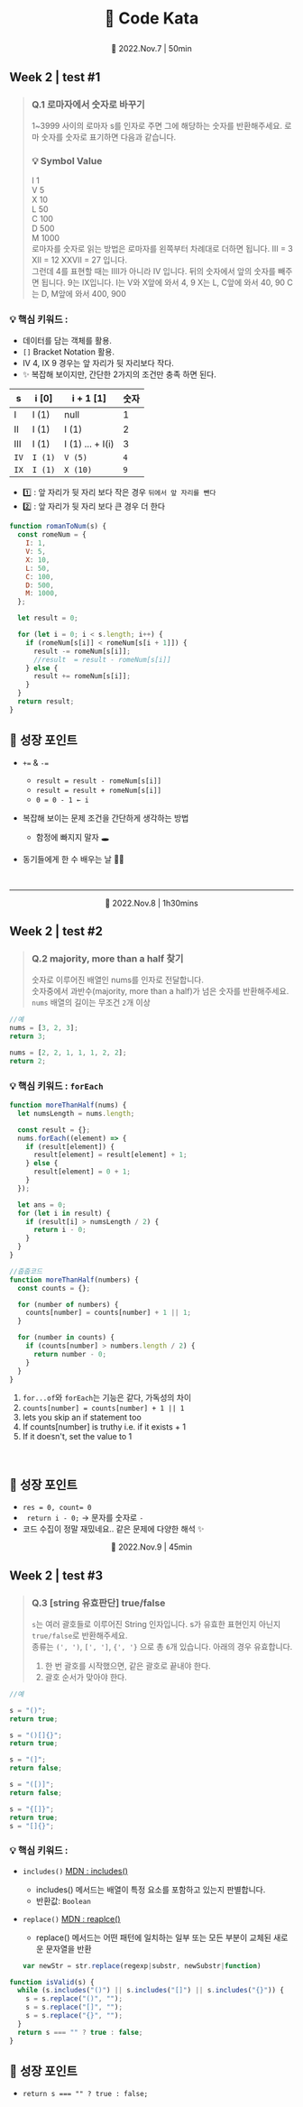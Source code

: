 # <p align="center">📖 Code Kata

<p align="center"> 📆 2022.Nov.7 | 50min<br>

## Week 2 | test #1

> ### Q.1 로마자에서 숫자로 바꾸기
>
> 1~3999 사이의 로마자 s를 인자로 주면 그에 해당하는 숫자를 반환해주세요. 로마 숫자를 숫자로 표기하면 다음과 같습니다.<br>
>
> ### 💡 Symbol Value<br>
>
> I 1<br>
> V 5<br>
> X 10<br>
> L 50<br>
> C 100<br>
> D 500<br>
> M 1000<br>
> 로마자를 숫자로 읽는 방법은 로마자를 왼쪽부터 차례대로 더하면 됩니다. III = 3 XII = 12 XXVII = 27 입니다.<br>
> 그런데 4를 표현할 때는 IIII가 아니라 IV 입니다. 뒤의 숫자에서 앞의 숫자를 빼주면 됩니다. 9는 IX입니다.
> I는 V와 X앞에 와서 4, 9 X는 L, C앞에 와서 40, 90 C는 D, M앞에 와서 400, 900

### 💡 핵심 키워드 :

- 데이터를 담는 객체를 활용.
- `[]` Bracket Notation 활용.
- IV 4, IX 9 경우는 앞 자리가 뒷 자리보다 작다.
- ✨ 복잡해 보이지만, 간단한 2가지의 조건만 충족 하면 된다.

| s    | i [0]   | i + 1 [1]        | 숫자 |
| ---- | ------- | ---------------- | ---- |
| I    | I (1)   | null             | 1    |
| II   | I (1)   | I (1)            | 2    |
| III  | I (1)   | I (1) ... + I(i) | 3    |
| `IV` | `I (1)` | `V (5)`          | `4`  |
| `IX` | `I (1)` | `X (10)`         | `9`  |

- 1️⃣ : 앞 자리가 뒷 자리 보다 작은 경우 `뒤에서 앞 자리를 뺀다`
- 2️⃣ : 앞 자리가 뒷 자리 보다 큰 경우 더 한다

```javascript
function romanToNum(s) {
  const romeNum = {
    I: 1,
    V: 5,
    X: 10,
    L: 50,
    C: 100,
    D: 500,
    M: 1000,
  };

  let result = 0;

  for (let i = 0; i < s.length; i++) {
    if (romeNum[s[i]] < romeNum[s[i + 1]]) {
      result -= romeNum[s[i]];
      //result  = result - romeNum[s[i]]
    } else {
      result += romeNum[s[i]];
    }
  }
  return result;
}
```

## 🌳 성장 포인트

- `+=` & `-=`

  - `result = result - romeNum[s[i]]`
  - `result = result + romeNum[s[i]]`
  - `0 = 0 - 1 ← i`

- 복잡해 보이는 문제 조건을 간단하게 생각하는 방법
  - 함정에 빠지지 말자 🕳
- 동기들에게 한 수 배우는 날 🙇‍♀️

<br>

---

<p align="center"> 📆 2022.Nov.8 | 1h30mins<br>

## Week 2 | test #2

> ### Q.2 majority, more than a half 찾기
>
> 숫자로 이루어진 배열인 nums를 인자로 전달합니다. <br>
> 숫자중에서 과반수(majority, more than a half)가 넘은 숫자를 반환해주세요. <br> `nums` 배열의 길이는 무조건 `2`개 이상

```js
//예
nums = [3, 2, 3];
return 3;

nums = [2, 2, 1, 1, 1, 2, 2];
return 2;
```

### 💡 핵심 키워드 : `forEach`

```javascript
function moreThanHalf(nums) {
  let numsLength = nums.length;

  const result = {};
  nums.forEach((element) => {
    if (result[element]) {
      result[element] = result[element] + 1;
    } else {
      result[element] = 0 + 1;
    }
  });

  let ans = 0;
  for (let i in result) {
    if (result[i] > numsLength / 2) {
      return i - 0;
    }
  }
}
```

```javascript
//줍줍코드
function moreThanHalf(numbers) {
  const counts = {};

  for (number of numbers) {
    counts[number] = counts[number] + 1 || 1;
  }

  for (number in counts) {
    if (counts[number] > numbers.length / 2) {
      return number - 0;
    }
  }
}
```

1. `for...of`와 `forEach`는 기능은 같다, 가독성의 차이
2. `counts[number] = counts[number] + 1 || 1`
3. lets you skip an if statement too
4. If counts[number] is truthy i.e. if it exists + 1
5. If it doesn't, set the value to 1

<br>

## 🌳 성장 포인트

- `res = 0, count= 0`
- ` return i - 0;` → 문자를 숫자로 `-`
- 코드 수집이 정말 재밌네요.. 같은 문제에 다양한 해석 ✨

<p align="center"> 📆 2022.Nov.9 | 45min<br>

## Week 2 | test #3

> ### Q.3 [string 유효판단] true/false
>
> `s`는 여러 괄호들로 이루어진 String 인자입니다. s가 유효한 표현인지 아닌지 `true/false`로 반환해주세요. <br>
> 종류는 `(', ')`, `[', ']`, `{', '}` 으로 총 `6`개 있습니다. 아래의 경우 유효합니다.
>
> 1. 한 번 괄호를 시작했으면, 같은 괄호로 끝내야 한다.
> 1. 괄호 순서가 맞아야 한다.<br>

```javascript
//예

s = "()";
return true;

s = "()[]{}";
return true;

s = "(]";
return false;

s = "([)]";
return false;

s = "{[]}";
return true;
s = "[]{}";
```

### 💡 핵심 키워드 :

- `includes()` <a href="https://developer.mozilla.org/ko/docs/Web/JavaScript/Reference/Global_Objects/Array/includes">MDN : includes()</a>

  - includes() 메서드는 배열이 특정 요소를 포함하고 있는지 판별합니다.
  - 반환값: `Boolean`

- `replace()` <a href="https://developer.mozilla.org/ko/docs/Web/JavaScript/Reference/Global_Objects/String/replace">MDN : reaplce()</a>

  - replace() 메서드는 어떤 패턴에 일치하는 일부 또는 모든 부분이 교체된 새로운 문자열을 반환

  ```javascript
  var newStr = str.replace(regexp|substr, newSubstr|function)

  ```

```javascript
function isValid(s) {
  while (s.includes("()") || s.includes("[]") || s.includes("{}")) {
    s = s.replace("()", "");
    s = s.replace("[]", "");
    s = s.replace("{}", "");
  }
  return s === "" ? true : false;
}
```

## 🌳 성장 포인트

- `return s === "" ? true : false;`
